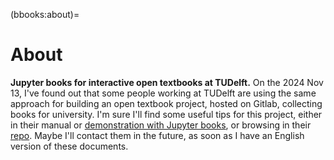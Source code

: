 (bbooks:about)=
# About

**Jupyter books for interactive open textbooks at TUDelft.**
On the 2024 Nov 13, I've found out that some people working at TUDelft are using the same approach for building an open textbook project, hosted on Gitlab, collecting books for university. I'm sure I'll find some useful tips for this project, either in their manual or [demonstration with Jupyter books](https://interactivetextbooks.tudelft.nl/open-textbooks-demonstration/index.html), or browsing in their [repo](https://gitlab.tudelft.nl/opentextbooks).
Maybe I'll contact them in the future, as soon as I have an English version of these documents.


